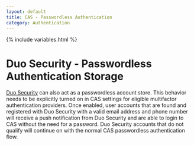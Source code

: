 ```yaml
---
layout: default
title: CAS - Passwordless Authentication
category: Authentication
---
```

{% include variables.html %}

# Duo Security - Passwordless Authentication Storage

[Duo Security](../mfa/DuoSecurity-Authentication.html) can also act as a passwordless account store. This behavior needs to be
explicitly turned on in CAS settings for eligible multifactor authentication providers. Once enabled, user accounts
that are found and registered with Duo Security with a valid email address and phone number will receive a push notification
from Duo Security and are able to login to CAS without the need for a password. Duo Security accounts that do not qualify 
will continue on with the normal CAS passwordless authentication flow.
